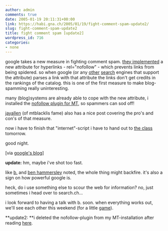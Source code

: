 ```yaml
---
author: admin
comments: true
date: 2005-01-19 20:11:31+00:00
link: https://habi.gna.ch/2005/01/19/fight-comment-spam-update2/
slug: fight-comment-spam-update2
title: fight comment spam [update2]
wordpress_id: 716
categories:
- none
---
```



google takes a new measure in fighting comment spam. [they implemented](http://www.google.com/googleblog/2005/01/preventing-comment-spam.html) a new attribute for hyperlinks - rel="nofollow" - which prevents links from being spidered. so when google (or any [other](http://blogs.msdn.com/msnsearch/archive/2005/01/18/nofollow_tags.aspx) [search](http://www.ysearchblog.com/archives/000069.html) engines that support the attribute) parses a link with that attribute the links don't get credits in the rankings of the catalog. this is one of the first measure to make blog-spamming really uninteresting.
  
many (blog)systems are already able to cope with the new attribute, i installed the [nofollow plugin for MT](http://www.movabletype.org/news/2005/01/movable_type_nofollow_p.shtml), so spammers can sod off!
  
[jayallen](http://www.jayallen.org/comment_spam/2005/01/massive_weblog_antispam_initiative_relnofollow) (of mtblacklis fame) also has a nice post covering the pro's and con's of that measure.
  
now i have to finish that "internet"-script i have to hand out to [the class](http://schule-kirchberg.ch/) tomorrow.
  
good night.



[via [google's blog](http://www.google.com/googleblog/2005/01/preventing-comment-spam.html)]



**update:** hm, maybe i've shot too fast.



like [b.](http://www.bernhardseefeld.ch/archives/000102.html) and [ben hammersley](http://www.benhammersley.com/weblog/2005/01/20/let_no_fellow_nofollow_lest_we_all_lie_fallow.html) noted, the whole thing might backfire. it's also a sign on how powerful google is. 
  
heck, do i use something else to scour the web for information? no, just sometimes i head over to search.ch...
  
i look forward to having a talk with b. soon. when everything works out, we'll see each other this weekend (for a little [game](http://targot.net/)). 



**update2: **i deleted the nofollow-plugin from my MT-installation after reading [here](http://www.nonofollow.net/).

